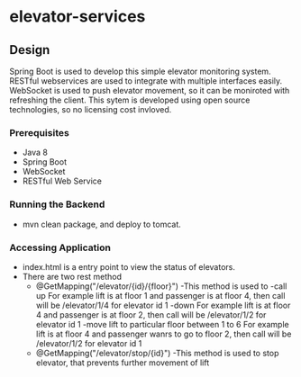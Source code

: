 # elevator-services

## Design
Spring Boot is used to develop this simple elevator monitoring system. RESTful webservices are used to integrate with multiple interfaces easily. WebSocket is used to push elevator movement, so it can be moniroted with refreshing the client. This sytem is developed using open source technologies, so no licensing cost invloved.

### Prerequisites
- Java 8
- Spring Boot
- WebSocket
- RESTful Web Service

### Running the Backend
- mvn clean package, and deploy to tomcat.

### Accessing Application
- index.html is a entry point to view the status of elevators.
- There are two rest method
  - @GetMapping("/elevator/{id}/{floor}")
    -This method is used to 
      -call up
        For example lift is at floor 1 and passenger is at floor 4, then call will be /elevator/1/4 for elevator id 1
      -down
        For example lift is at floor 4 and passenger is at floor 2, then call will be /elevator/1/2 for elevator id 1
      -move lift to particular floor between 1 to 6
        For example lift is at floor 4 and passenger wanrs to go to floor 2, then call will be /elevator/1/2 for elevator id 1
  - @GetMapping("/elevator/stop/{id}")
    -This method is used to stop elevator, that prevents further movement of lift
